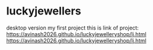 # luckyjewellers
desktop version my first project
this is link of project: https://avinash2026.github.io/luckyjewelleryshop/lj.html
https://avinash2026.github.io/luckyjewelleryshop/lj.html
